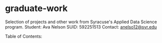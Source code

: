 # graduate-work
Selection of projects and other work from Syracuse's Applied Data Science program. 
Student: Ava Nelson
SUID: 592251513
Contact: anelso12@syr.edu

Table of Contents:
